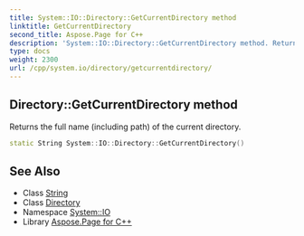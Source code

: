 ```yaml
---
title: System::IO::Directory::GetCurrentDirectory method
linktitle: GetCurrentDirectory
second_title: Aspose.Page for C++
description: 'System::IO::Directory::GetCurrentDirectory method. Returns the full name (including path) of the current directory in C++.'
type: docs
weight: 2300
url: /cpp/system.io/directory/getcurrentdirectory/
---
```

## Directory::GetCurrentDirectory method


Returns the full name (including path) of the current directory.

```cpp
static String System::IO::Directory::GetCurrentDirectory()
```

## See Also

* Class [String](../../../system/string/)
* Class [Directory](../)
* Namespace [System::IO](../../)
* Library [Aspose.Page for C++](../../../)
